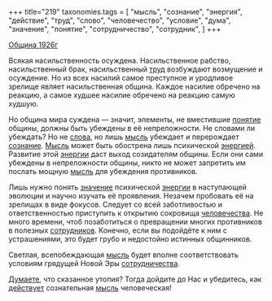 +++
title="219"
taxonomies.tags = [
 "мысль",
 "сознание",
 "энергия",
 "действие",
 "труд",
 "слово",
 "человечество",
 "условие",
 "дума",
 "значение",
 "понятие",
 "сотрудничество",
 "сотрудник",
]
+++

[Община 1926г](/agni/1926)

Всякая насильственность осуждена. Насильственное рабство, насильственный брак, насильственный [труд](/tags/труд) возбуждают возмущение и осуждение. Но из всех насилий самое преступное и уродливое зрелище являет насильственная община. Каждое насилие обречено на реакцию, а самое худшее насилие обречено на реакцию самую худшую.   

Но община мира суждена — значит, элементы, не вместившие [понятие](/tags/понятие) общины, должны быть убеждены в её непреложности. Не словами ли убеждать? Но не [слова](/tags/слово), но лишь [мысль](/tags/мысль) убеждает и перерождает [сознание](/tags/сознание). [Мысль](/tags/мысль) может быть обострена лишь психической [энергией](/tags/энергия). Развитие этой [энергии](/tags/энергия) даст выход созидателям общины. Если они сами убеждены в непреложности общины, никто не может запретить им послать мощную [мысль](/tags/мысль) для убеждения противников.   

Лишь нужно понять [значение](/tags/значение) психической [энергии](/tags/энергия) в наступающей эволюции и научно изучать её проявления. Незачем пробовать её на зрелищах в виде фокусов. Следует со всей заботливостью и ответственностью приступить к открытию сокровища [человечества](/tags/человечество). Не много времени, чтоб позаботиться о превращении многих противников в полезных [сотрудников](/tags/сотрудник). Конечно, если вы подойдёте к ним с устрашениями, это будет грубо и недостойно истинных общинников.   

Светлая, всепобеждающая [мысль](/tags/мысль) будет вполне соответствовать условиям грядущей Новой Эры [сотрудничества](/tags/сотрудничество).   

[Думаете](/tags/дума), что сказанное утопия? Тогда дойдите до Нас и убедитесь, как [действует](/tags/действие) сознательная [мысль](/tags/мысль) человеческая!   

